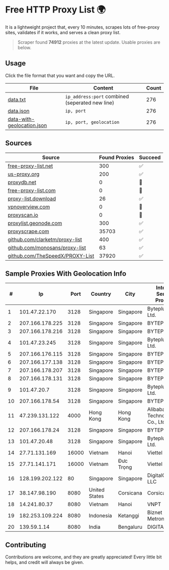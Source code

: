 
# Free HTTP Proxy List 🌍

It is a lightweight project that, every 10 minutes, scrapes lots of free-proxy sites, validates if it works, and serves a clean proxy list.


> Scraper found **74912** proxies at the latest update. Usable proxies are below.

## Usage

Click the file format that you want and copy the URL.


|File|Content|Count|
|----|-------|-----|
|[data.txt](https://raw.githubusercontent.com/themiralay/Proxy-List-World/master/data.txt)|`ip_address:port` combined (seperated new line)|276|
|[data.json](https://raw.githubusercontent.com/themiralay/Proxy-List-World/master/data.json)|`ip, port`|276|
|[data-with-geolocation.json](https://raw.githubusercontent.com/themiralay/Proxy-List-World/master/data-with-geolocation.json)|`ip, port, geolocation`|276|

## Sources

|Source|Found Proxies|Succeed|
|------|-------------|-------|
|[free-proxy-list.net](https://free-proxy-list.net)|300|✅|
|[us-proxy.org](https://www.us-proxy.org)|200|✅|
|[proxydb.net](http://proxydb.net)|0|🚫|
|[free-proxy-list.com](https://free-proxy-list.com/?page=&port=&type%5B%5D=http&type%5B%5D=https&up_time=0&search=Search)|0|🚫|
|[proxy-list.download](https://www.proxy-list.download/HTTP)|26|✅|
|[vpnoverview.com](https://vpnoverview.com/privacy/anonymous-browsing/free-proxy-servers)|0|🚫|
|[proxyscan.io](https://www.proxyscan.io)|0|🚫|
|[proxylist.geonode.com](https://proxylist.geonode.com/api/proxy-list?limit=300&page=1&sort_by=lastChecked&sort_type=desc&protocols=http,https)|300|✅|
|[proxyscrape.com](https://api.proxyscrape.com/v2/?request=displayproxies&protocol=http&timeout=10000&country=all&ssl=all&anonymity=all)|35703|✅|
|[github.com/clarketm/proxy-list](https://raw.githubusercontent.com/clarketm/proxy-list/master/proxy-list-raw.txt)|400|✅|
|[github.com/monosans/proxy-list](https://raw.githubusercontent.com/monosans/proxy-list/main/proxies/http.txt)|63|✅|
|[github.com/TheSpeedX/PROXY-List](https://raw.githubusercontent.com/TheSpeedX/PROXY-List/master/http.txt)|37920|✅|


## Sample Proxies With Geolocation Info

|#|Ip|Port|Country|City|Internet Service Provider|
|-|--|----|-------|----|-------------------------|
|1|101.47.22.170|3128|Singapore|Singapore|Byteplus Pte. Ltd.|
|2|207.166.178.225|3128|Singapore|Singapore|BYTEPLUS|
|3|207.166.178.216|3128|Singapore|Singapore|BYTEPLUS|
|4|101.47.23.245|3128|Singapore|Singapore|Byteplus Pte. Ltd.|
|5|207.166.176.115|3128|Singapore|Singapore|BYTEPLUS|
|6|207.166.177.138|3128|Singapore|Singapore|BYTEPLUS|
|7|207.166.178.207|3128|Singapore|Singapore|BYTEPLUS|
|8|207.166.178.131|3128|Singapore|Singapore|BYTEPLUS|
|9|101.47.20.7|3128|Singapore|Singapore|Byteplus Pte. Ltd.|
|10|207.166.178.54|3128|Singapore|Singapore|BYTEPLUS|
|11|47.239.131.122|4000|Hong Kong|Hong Kong|Alibaba (US) Technology Co., Ltd.|
|12|207.166.178.24|3128|Singapore|Singapore|BYTEPLUS|
|13|101.47.20.48|3128|Singapore|Singapore|Byteplus Pte. Ltd.|
|14|27.71.131.169|16000|Vietnam|Hanoi|Viettel Group|
|15|27.71.141.171|16000|Vietnam|Đưc Trọng|Viettel Group|
|16|128.199.202.122|80|Singapore|Singapore|DigitalOcean, LLC|
|17|38.147.98.190|8080|United States|Corsicana|Corsicana ISD|
|18|14.241.80.37|8080|Vietnam|Hanoi|VNPT|
|19|182.253.109.224|8080|Indonesia|Ketanggi|Biznet Metronet|
|20|139.59.1.14|8080|India|Bengaluru|DIGITALOCEAN|



## Contributing

Contributions are welcome, and they are greatly appreciated! Every
little bit helps, and credit will always be given.

